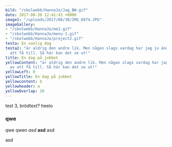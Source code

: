```yaml
---
bild: "/skolwebb/HannaJo/Jag_BW.gif"
date: 2017-08-30 12:41:43 +0000
image1: "/uploads/2017/08/30/IMG_6874.JPG"
imageGallery:
- "/skolwebb/HannaJo/me2.gif"
- "/skolwebb/HannaJo/menu-1.gif"
- "/skolwebb/HannaJo/project2.gif"
testa: En vanlig dag
testa2: "är aldrig den andre lik. Men någon slags vardag har jag ju ändå klarat av
  att få till. Så här kan det se ut!"
title: En dag på jobbet
yellowContent: "är aldrig den andre lik. Men någon slags vardag har jag ju ändå klarat
  av att få till. Så här kan det se ut!"
yellowLeft: 0
yellowTitle: En dag på jobbet
yellowcontent: b
yellowheader: a
yellowOverlap: 20
---
```

test 3, brödtext? heelo 

### qwe

qwe qwen *asd* **asd** asd

asd